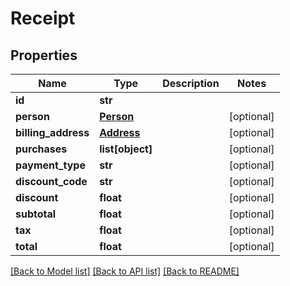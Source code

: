 # Receipt

## Properties
Name | Type | Description | Notes
------------ | ------------- | ------------- | -------------
**id** | **str** |  | 
**person** | [**Person**](Person.md) |  | [optional] 
**billing_address** | [**Address**](Address.md) |  | [optional] 
**purchases** | **list[object]** |  | [optional] 
**payment_type** | **str** |  | [optional] 
**discount_code** | **str** |  | [optional] 
**discount** | **float** |  | [optional] 
**subtotal** | **float** |  | [optional] 
**tax** | **float** |  | [optional] 
**total** | **float** |  | [optional] 

[[Back to Model list]](../README.md#documentation-for-models) [[Back to API list]](../README.md#documentation-for-api-endpoints) [[Back to README]](../README.md)

